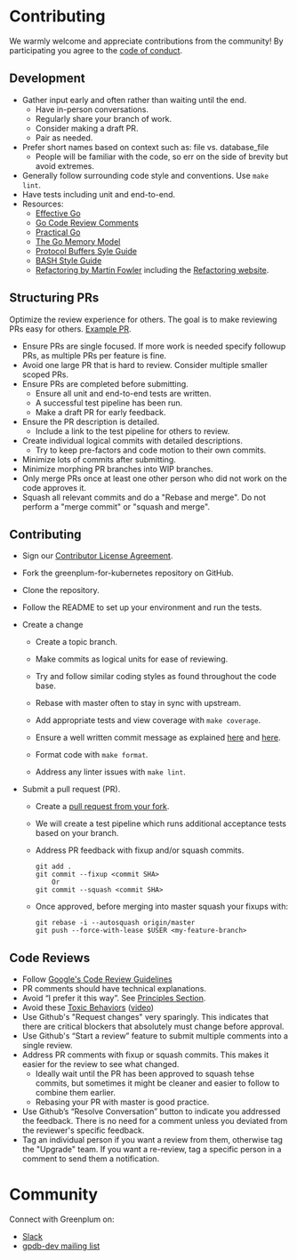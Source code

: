 # Contributing

We warmly welcome and appreciate contributions from the community! By participating you agree to the [code of conduct](https://github.com/greenplum-db/gpupgrade/blob/master/CODE-OF-CONDUCT.md).

## Development
- Gather input early and often rather than waiting until the end. 
  - Have in-person conversations.
  - Regularly share your branch of work.
  - Consider making a draft PR.
  - Pair as needed.
- Prefer short names based on context such as: file vs. database_file
  - People will be familiar with the code, so err on the side of brevity but avoid extremes.
- Generally follow surrounding code style and conventions. Use `make lint`.
- Have tests including unit and end-to-end.
- Resources:
  - [Effective Go](https://golang.org/doc/effective_go.html)
  - [Go Code Review Comments](https://github.com/golang/go/wiki/CodeReviewComments)
  - [Practical Go](https://dave.cheney.net/practical-go/presentations/qcon-china.html)
  - [The Go Memory Model](https://go.dev/ref/mem)
  - [Protocol Buffers Syle Guide](https://developers.google.com/protocol-buffers/docs/style)
  - [BASH Style Guide](https://google.github.io/styleguide/shellguide.html)
  - [Refactoring by Martin Fowler](https://martinfowler.com/books/refactoring.html) including the [Refactoring website](https://refactoring.com/). 

## Structuring PRs
Optimize the review experience for others. The goal is to make reviewing PRs easy for others. [Example PR](https://github.com/greenplum-db/gpdb/pull/12573).
- Ensure PRs are single focused. If more work is needed specify followup PRs, as multiple PRs per feature is fine.
- Avoid one large PR that is hard to review. Consider multiple smaller scoped PRs.
- Ensure PRs are completed before submitting.
  - Ensure all unit and end-to-end tests are written.
  - A successful test pipeline has been run.
  - Make a draft PR for early feedback.
- Ensure the PR description is detailed.
  - Include a link to the test pipeline for others to review.
- Create individual logical commits with detailed descriptions.
  - Try to keep pre-factors and code motion to their own commits.
- Minimize lots of commits after submitting.
- Minimize morphing PR branches into WIP branches.
- Only merge PRs once at least one other person who did not work on the code approves it.
- Squash all relevant commits and do a "Rebase and merge". Do not perform a "merge commit" or "squash and merge".

## Contributing

- Sign our [Contributor License Agreement](https://cla.pivotal.io/sign/greenplum).

- Fork the greenplum-for-kubernetes repository on GitHub.

- Clone the repository.

- Follow the README to set up your environment and run the tests.

- Create a change

    - Create a topic branch.

    - Make commits as logical units for ease of reviewing.

    - Try and follow similar coding styles as found throughout the code base.

    - Rebase with master often to stay in sync with upstream.

    - Add appropriate tests and view coverage with `make coverage`.

    - Ensure a well written commit message as explained [here](https://chris.beams.io/posts/git-commit/) and [here](https://tbaggery.com/2008/04/19/a-note-about-git-commit-messages.html).

    - Format code with `make format`.
     
    - Address any linter issues with `make lint`.

- Submit a pull request (PR).

    - Create a [pull request from your fork](https://help.github.com/en/github/collaborating-with-issues-and-pull-requests/.creating-a-pull-request-from-a-fork).

    - We will create a test pipeline which runs additional acceptance tests based on your branch.

    - Address PR feedback with fixup and/or squash commits.
        ```
        git add .
        git commit --fixup <commit SHA> 
            Or
        git commit --squash <commit SHA>
        ```    

    - Once approved, before merging into master squash your fixups with:
        ```
        git rebase -i --autosquash origin/master
        git push --force-with-lease $USER <my-feature-branch>
        ```

## Code Reviews
- Follow [Google's Code Review Guidelines](https://google.github.io/eng-practices/review/reviewer/)
- PR comments should have technical explanations.
- Avoid “I prefer it this way”. See [Principles Section](https://google.github.io/eng-practices/review/reviewer/standard.html).
- Avoid these [Toxic Behaviors](https://medium.com/@sandya.sankarram/unlearning-toxic-behaviors-in-a-code-review-culture-b7c295452a3c) ([video](https://www.youtube.com/watch?v=QIUwGa-MttQ))
- Use Github's "Request changes" very sparingly. This indicates that there are critical blockers that absolutely must change before approval.
- Use Github's “Start a review” feature to submit multiple comments into a single review.
- Address PR comments with fixup or squash commits. This makes it easier for the review to see what changed.
  - Ideally wait until the PR has been approved to squash tehse commits, but sometimes it might be cleaner and easier to follow to combine them earlier.
  - Rebasing your PR with master is good practice.
- Use Github’s “Resolve Conversation” button to indicate you addressed the feedback. There is no need for a comment unless you deviated from the reviewer's specific feedback.
- Tag an individual person if you want a review from them, otherwise tag the "Upgrade" team. If you want a re-review, tag a specific person in a comment to send them a notification.

# Community

Connect with Greenplum on:
- [Slack](https://greenplum.slack.com/)
- [gpdb-dev mailing list](https://groups.google.com/a/greenplum.org/forum/#!forum/gpdb-dev/join)

